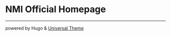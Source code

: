 # NMI Official Homepage
----
powered by Hugo & [Universal Theme](https://github.com/devcows/hugo-universal-theme/)
